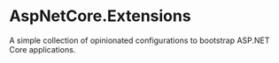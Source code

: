 # AspNetCore.Extensions

A simple collection of opinionated configurations to bootstrap ASP.NET Core applications.
